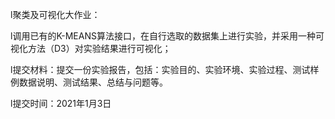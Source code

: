 l聚类及可视化大作业：

l调用已有的K-MEANS算法接口，在自行选取的数据集上进行实验，并采用一种可视化方法（D3）对实验结果进行可视化；

l提交材料：提交一份实验报告，包括：实验目的、实验环境、实验过程、测试样例数据说明、测试结果、总结与问题等。

l提交时间：2021年1月3日